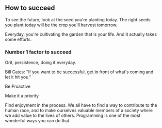 ## How to succeed
  
To see the future, look at the seed you're planting today.
The right seeds you plant today will be the crop you'll harvest tomorrow.

Everyday, you're cultivating the garden that is your life.
And it actually takes some efforts.

### Number 1 factor to succeed
Grit, persistence, doing it everyday.

Bill Gates:
"If you want to be successful, get in front of what's coming and let it hit you."

Be Proactive

Make it a priority

Find enjoyment in the process.
We all have to find a way to contribute to the human race, and to make ourselves valuable members of a society where we add value to the lives of others.
Programming is one of the most wonderful ways you can do that.

